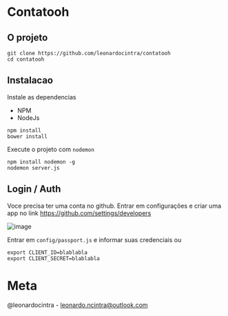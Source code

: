 # Contatooh

## O projeto
```
git clone https://github.com/leonardocintra/contatooh
cd contatooh
```

## Instalacao

Instale as dependencias

- NPM
- NodeJs

```
npm install
bower install
```

Execute o projeto com `nodemon`
```
npm install nodemon -g
nodemon server.js
```

## Login / Auth

Voce precisa ter uma conta no github.
Entrar em configurações e criar uma app no link https://github.com/settings/developers

![image](https://cloud.githubusercontent.com/assets/5832193/22551545/4a2c206a-e93c-11e6-9d9a-3c55e62cd188.png)

Entrar em `config/passport.js` e informar suas credenciais ou
```
export CLIENT_ID=blablabla
export CLIENT_SECRET=blablabla
```


# Meta
@leonardocintra - leonardo.ncintra@outlook.com